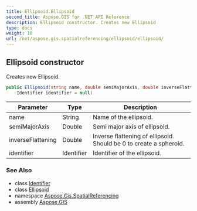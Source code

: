 ```yaml
---
title: Ellipsoid.Ellipsoid
second_title: Aspose.GIS for .NET API Reference
description: Ellipsoid constructor. Creates new Ellipsoid
type: docs
weight: 10
url: /net/aspose.gis.spatialreferencing/ellipsoid/ellipsoid/
---
```

## Ellipsoid constructor

Creates new Ellipsoid.

```csharp
public Ellipsoid(string name, double semiMajorAxis, double inverseFlattening, 
    Identifier identifier = null)
```

| Parameter | Type | Description |
| --- | --- | --- |
| name | String | Name of the ellipsoid. |
| semiMajorAxis | Double | Semi major axis of ellipsoid. |
| inverseFlattening | Double | Inverse flattening of ellipsoid. Should be 0 to create a spheroid. |
| identifier | Identifier | Identifier of the ellipsoid. |

### See Also

* class [Identifier](../../identifier/)
* class [Ellipsoid](../)
* namespace [Aspose.Gis.SpatialReferencing](../../ellipsoid/)
* assembly [Aspose.GIS](../../../)


